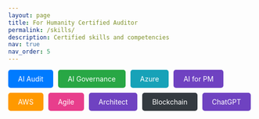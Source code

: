 ```yaml
---
layout: page
title: For Humanity Certified Auditor
permalink: /skills/
description: Certified skills and competencies
nav: true
nav_order: 5
---
```


<div style="display: flex; gap: 10px; margin-bottom: 20px; flex-wrap: wrap;">
  <a href="/ai-audit/" style="display:inline-block; padding:10px 20px; background:#007bff; color:white; border-radius:5px; text-decoration:none;">
    AI Audit
  </a>

  <a href="/ai-governance/" style="display:inline-block; padding:10px 20px; background:#28a745; color:white; border-radius:5px; text-decoration:none;">
    AI Governance
  </a>

  <a href="/azure/" style="display:inline-block; padding:10px 20px; background:#17a2b8; color:white; border-radius:5px; text-decoration:none;">
    Azure
  </a>

  <a href="/ai_pm/" style="display:inline-block; padding:10px 20px; background:#6f42c1; color:white; border-radius:5px; text-decoration:none;">
    AI for PM
  </a>

  <a href="/aws/" style="display:inline-block; padding:10px 20px; background:#ff9900; color:white; border-radius:5px; text-decoration:none;">
    AWS
  </a>

  <a href="/agile/" style="display:inline-block; padding:10px 20px; background:#e83e8c; color:white; border-radius:5px; text-decoration:none;">
    Agile
  </a>

  <a href="/architect/" style="display:inline-block; padding:10px 20px; background:#6f42c1; color:white; border-radius:5px; text-decoration:none;">
    Architect
  </a>

  <a href="/block_chain/" style="display:inline-block; padding:10px 20px; background:#343a40; color:white; border-radius:5px; text-decoration:none;">
    Blockchain
  </a>

  <a href="/chatgpt/" style="display:inline-block; padding:10px 20px; background:#6f42c1; color:white; border-radius:5px; text-decoration:none;">
  ChatGPT
  </a>

</div>

